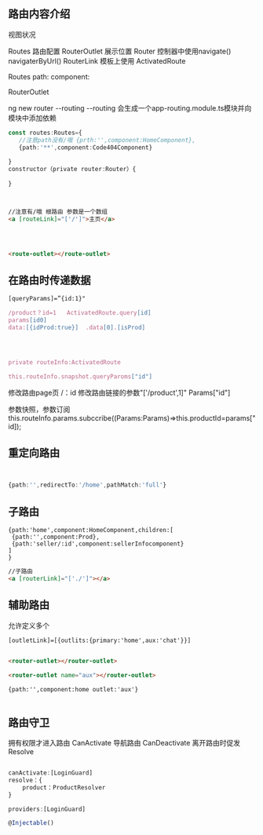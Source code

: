 ## 路由内容介绍
视图状况

Routes 路由配置 
RouterOutlet 展示位置
Router 控制器中使用navigate() navigaterByUrl() 
RouterLink  模板上使用
ActivatedRoute


Routes
path: 
component:

RouterOutlet






ng new router --routing
--routing 
会生成一个app-routing.module.ts模块并向模块中添加依赖

```TypeScript
const routes:Routes={
   //注意path没有/哦 {prth:'',component:HomeComponent},
   {path:'**',component:Code404Component}
    
}
constructor（private router:Router）{
    
}




```


```Html
//注意有/哦 根路由 参数是一个数组
<a [routeLink]="['/']">主页</a>




<route-outlet></route-outlet>
```


## 在路由时传递数据
```Html
[queryParams]=”{id:1}"


```

```TypeScript
/product？id=1   ActivatedRoute.query[id]
params[id0]
data:[{idProd:true}]  .data[0].[isProd]




private routeInfo:ActivatedRoute

this.routeInfo.snapshot.queryParoms["id"]

```

修改路由page页 /：id
修改路由链接的参数"['/product',1]"
Params["id"]

参数快照，参数订阅
this.routeInfo.params.subccribe((Params:Params)=>this.productId=params["id]);


## 重定向路由
```TypeScript


{path:'',redirectTo:'/home',pathMatch:'full'}

```

## 子路由



```Ts
{path:'home',component:HomeComponent,children:[
 {path:'',component:Prod},
 {path:'seller/:id',component:sellerInfocomponent}
]
}

```


```Html
//子路由
<a [routerLink]="['./']"></a>

```

## 辅助路由
允许定义多个


```Html
[outletLink]=[{outlits:{primary:'home',aux:'chat'}}]


<router-outlet></router-outlet>

<router-outlet name="aux"></router-outlet>


```

```Ts
{path:'',component:home outlet:'aux'}


```

## 路由守卫
拥有权限才进入路由
CanActivate 导航路由
CanDeactivate 离开路由时促发
Resolve


```TypeScript

canActivate:[LoginGuard]
resolve：{
    product：ProductResolver
}

providers:[LoginGuard]

@Injectable()

```

